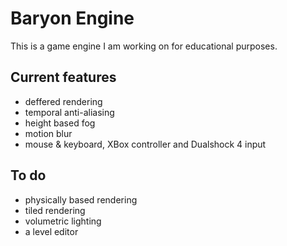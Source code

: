 # Baryon Engine
This is a game engine I am working on for educational purposes.
## Current features
* deffered rendering
* temporal anti-aliasing
* height based fog
* motion blur
* mouse & keyboard, XBox controller and Dualshock 4 input
## To do
* physically based rendering
* tiled rendering
* volumetric lighting
* a level editor
